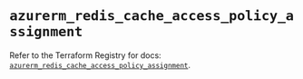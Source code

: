 # `azurerm_redis_cache_access_policy_assignment`

Refer to the Terraform Registry for docs: [`azurerm_redis_cache_access_policy_assignment`](https://registry.terraform.io/providers/hashicorp/azurerm/3.99.0/docs/resources/redis_cache_access_policy_assignment).
